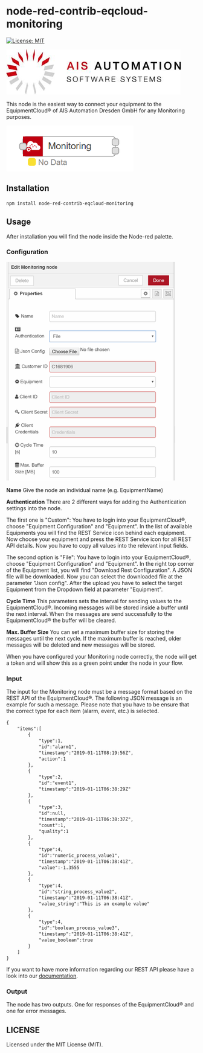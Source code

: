 # node-red-contrib-eqcloud-monitoring
[![License: MIT](https://img.shields.io/badge/License-MIT-yellow.svg)](https://opensource.org/licenses/MIT)

![logo](images/ais_logo.jpg?raw=true)

This node is the easiest way to connect your equipment to the EquipmentCloud® of AIS Automation Dresden GmbH for any Monitoring purposes. 

![node](images/node.PNG?raw=true)

## Installation

`npm install node-red-contrib-eqcloud-monitoring`

## Usage

After installation you will find the node inside the Node-red palette. 

### Configuration

![node_properties](images/node_properties.PNG?raw=true)

**Name**
Give the node an individual name (e.g. EquipmentName)

**Authentication**
There are 2 different ways for adding the Authentication settings into the node.

The first one is "Custom": You have to login into your EquipmentCloud®, choose "Equipment Configuration" and "Equipment". In the list of available Equipments you will find the REST Service icon behind each equipment. Now choose your equipment and press the REST Service icon for all REST API details. Now you have to copy all values into the relevant input fields.

The second option is "File": You have to login into your EquipmentCloud®, choose "Equipment Configuration" and "Equipment". In the right top corner of the Equipment list, you will find "Download Rest Configuration". A JSON file will be downloaded. Now you can select the downloaded file at the parameter "Json config". After the upload you have to select the target Equipment from the Dropdown field at parameter "Equipment".

**Cycle Time**
This parameters sets the interval for sending values to the EquipmentCloud®. Incoming messages will be stored inside a buffer until the next interval. When the messages are send successfully to the EquipmentCloud® the buffer will be cleared.

**Max. Buffer Size**
You can set a maximum buffer size for storing the messages until the next cycle. If the maximum buffer is reached, older messages will be deleted and new messages will be stored.

When you have configured your Monitoring node correctly, the node will get a token and will show this as a green point under the node in your flow.

### Input 

The input for the Monitoring node must be a message format based on the REST API of the EquipmentCloud®. The following JSON message is an example for such a message. Please note that you have to be ensure that the correct type for each item (alarm, event, etc.) is selected.
```
{
    "items":[
        {
            "type":1,
            "id":"alarm1",
            "timestamp":"2019-01-11T08:19:56Z",
            "action":1
        },
        {
            "type":2,
            "id":"event1",
            "timestamp":"2019-01-11T06:38:29Z"
        },
        {
            "type":3, 
            "id":null,
            "timestamp":"2019-01-11T06:38:37Z",
            "count":1,
            "quality":1
        },
        {
            "type":4,
            "id":"numeric_process_value1",
            "timestamp":"2019-01-11T06:38:41Z",
            "value":-1.3555
        },
        {
            "type":4,
            "id":"string_process_value2",
            "timestamp":"2019-01-11T06:38:41Z",
            "value_string":"This is an example value"
        },
        {
            "type":4,
            "id":"boolean_process_value3",
            "timestamp":"2019-01-11T06:38:41Z",
            "value_boolean":true
        }
    ]
} 
```

If you want to have more information regarding our REST API please have a look into our [documentation](https://eqcloud.ais-automation.com/i/eqcloud/doc/Rest_API.pdf "documentation").

### Output

The node has two outputs. One for responses of the EquipmentCloud® and one for error messages.


## LICENSE

Licensed under the MIT License (MIT).